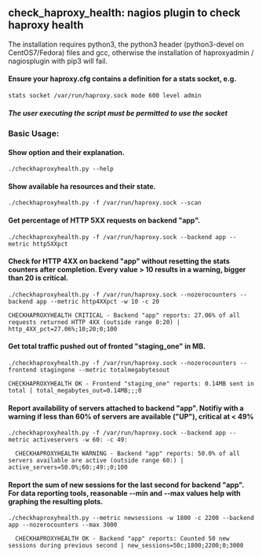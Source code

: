 ## check_haproxy_health: nagios plugin to check haproxy health

The installation requires python3, the python3 header (python3-devel on CentOS7/Fedora) files and gcc, 
otherwise the installation of haproxyadmin / nagiosplugin with pip3 will fail.

#### Ensure your haproxy.cfg contains a definition for a stats socket, e.g.

    stats socket /var/run/haproxy.sock mode 600 level admin

##### The user executing the script must be permitted to use the socket


### Basic Usage:

#### Show option and their explanation.

    ./checkhaproxyhealth.py --help

#### Show available ha resources and their state.

    ./checkhaproxyhealth.py -f /var/run/haproxy.sock --scan

#### Get percentage of HTTP 5XX requests on backend "app".

    ./checkhaproxyhealth.py -f /var/run/haproxy.sock --backend app --metric http5XXpct

#### Check for HTTP 4XX on backend "app" without resetting the stats counters after completion. Every value > 10 results in a warning, bigger than 20 is critical.

    ./checkhaproxyhealth.py -f /var/run/haproxy.sock --nozerocounters --backend app --metric http4XXpct -w 10 -c 20

```text
CHECKHAPROXYHEALTH CRITICAL - Backend "app" reports: 27.06% of all requests returned HTTP 4XX (outside range 0:20) | http_4XX_pct=27.06%;10;20;0;100
```

#### Get total traffic pushed out of fronted "staging_one" in MB.

    ./checkhaproxyhealth.py -f /var/run/haproxy.sock --nozerocounters --frontend stagingone --metric totalmegabytesout
    
```text
CHECKHAPROXYHEALTH OK - Frontend "staging_one" reports: 0.14MB sent in total | total_megabytes_out=0.14MB;;;0
```

#### Report availability of servers attached to backend "app". Notifiy with a warning if less than 60% of servers are available ("UP"), critical at < 49%

    ./checkhaproxyhealth.py -f /var/run/haproxy.sock --backend app --metric activeservers -w 60: -c 49:

```text
  CHECKHAPROXYHEALTH WARNING - Backend "app" reports: 50.0% of all servers available are active (outside range 60:) | active_servers=50.0%;60:;49:;0;100
```

#### Report the sum of new sessions for the last second for backend "app". For data reporting tools, reasonable --min and --max values help with graphing the resulting plots.

    ./checkhaproxyhealth.py --metric newsessions -w 1800 -c 2200 --backend app --nozerocounters --max 3000

```text
  CHECKHAPROXYHEALTH OK - Backend "app" reports: Counted 50 new sessions during previous second | new_sessions=50c;1800;2200;0;3000
```